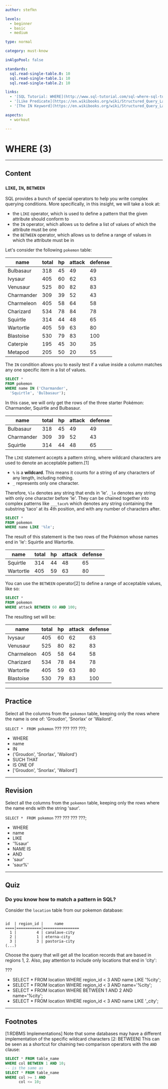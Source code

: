 ```yaml
---
author: stefkn

levels:
  - beginner
  - basic
  - medium

type: normal

category: must-know

inAlgoPool: false

standards:
  sql.read-single-table.0: 10
  sql.read-single-table.1: 10
  sql.read-single-table.2: 10

links:
  - '[SQL Tutorial: WHERE](http://www.sql-tutorial.com/sql-where-sql-tutorial/){website}'
  - '[Like Predicate](https://en.wikibooks.org/wiki/Structured_Query_Language/Like_Predicate){website}'
  - '[The IN Keyword](https://en.wikibooks.org/wiki/Structured_Query_Language/Quantified_Comparison#IN){website}'

aspects:
  - workout

---
```


# WHERE (3)

---
## Content

### `LIKE`, `IN`, `BETWEEN`

SQL provides a bunch of special operators to help you write complex querying conditions. More specifically, in this insight, we will take a look at:

- the `LIKE` operator, which is used to define a pattern that the given attribute should conform to
- the `IN` operator, which allows us to define a list of values of which the attribute must be one
- the `BETWEEN` operator, which allows us to define a range of values in which the attribute must be in

Let's consider the following `pokemon` table:

| name       | total | hp | attack | defense |
|------------|-------|----|--------|---------|
| Bulbasaur  | 318   | 45 | 49     | 49      |
| Ivysaur    | 405   | 60 | 62     | 63      |
| Venusaur   | 525   | 80 | 82     | 83      |
| Charmander | 309   | 39 | 52     | 43      |
| Charmeleon | 405   | 58 | 64     | 58      |
| Charizard  | 534   | 78 | 84     | 78      |
| Squirtle   | 314   | 44 | 48     | 65      |
| Wartortle  | 405   | 59 | 63     | 80      |
| Blastoise  | 530   | 79 | 83     | 100     |
| Caterpie   | 195   | 45 | 30     | 35      |
| Metapod    | 205   | 50 | 20     | 55      |

The `IN` condition allows you to easily test if a value inside a column matches any one specific item in a list of values.

```sql
SELECT *
FROM pokemon
WHERE name IN ('Charmander',
  'Squirtle', 'Bulbasaur');
```

In this case, we will only get the rows of the three starter Pokémon: Charmander, Squirtle and Bulbasaur.

| name       | total | hp | attack | defense |
|------------|-------|----|--------|---------|
| Bulbasaur  | 318   | 45 | 49     | 49      |
| Charmander | 309   | 39 | 52     | 43      |
| Squirtle   | 314   | 44 | 48     | 65      |

The `LIKE` statement accepts a pattern string, where wildcard characters are used to denote an acceptable pattern.[1]

 - `%` is a **wildcard**. This means it counts for a string of any characters of any length, including nothing.
 - `_` represents only one character.

Therefore, `%le` denotes any string that ends in 'le'. `_le` denotes any string with only one character before 'le'. They can be chained together into complex patterns like `___taco%` which denotes any string containing the substring 'taco' at its 4th position, and with any number of characters after.

```sql
SELECT *
FROM pokemon
WHERE name LIKE '%le';
```

The result of this statement is the two rows of the Pokémon whose names end in 'le': Squirtle and Wartortle.

| name      | total | hp | attack | defense |
|-----------|-------|----|--------|---------|
| Squirtle  | 314   | 44 | 48     | 65      |
| Wartortle | 405   | 59 | 63     | 80      |

You can use the `BETWEEN` operator[2] to define a range of acceptable values, like so:

```sql
SELECT *
FROM pokemon
WHERE attack BETWEEN 60 AND 100;
```

The resulting set will be:

| name       | total | hp | attack | defense |
|------------|-------|----|--------|---------|
| Ivysaur    | 405   | 60 | 62     | 63      |
| Venusaur   | 525   | 80 | 82     | 83      |
| Charmeleon | 405   | 58 | 64     | 58      |
| Charizard  | 534   | 78 | 84     | 78      |
| Wartortle  | 405   | 59 | 63     | 80      |
| Blastoise  | 530   | 79 | 83     | 100     |

---
## Practice

Select all the columns from the `pokemon` table, keeping only the rows where the name is one of: 'Groudon', 'Snorlax' or 'Wailord'.

`SELECT * `
`FROM pokemon`
??? ??? ??? ???;


* WHERE
* name
* IN
* ('Groudon', 'Snorlax', 'Wailord')
* SUCH THAT
* IS ONE OF
* ['Groudon', 'Snorlax', 'Wailord']

---
## Revision

Select all the columns from the `pokemon` table, keeping only the rows where the name ends with the string 'saur'.

`SELECT * `
`FROM pokemon`
??? ??? ??? ???;


* WHERE
* name
* LIKE
* '%saur'
* NAME IS
* AND
* 'saur'
* 'saur%'

---
## Quiz 
### Do you know how to match a pattern in SQL?
Consider the `location` table from our pokemon database:


```

id  | region_id |     name           
====|===========|================
  1 |         4 | canalave-city
  2 |         1 | eterna-city
  3 |         3 | pastoria-city
(...)

```

Choose the query that will get all the location records that are based in regions 1, 2. Also, pay attention to include only locations that end in 'city':

 ???

* SELECT * FROM location WHERE region_id < 3 AND name LIKE '%city';
* SELECT * FROM location WHERE region_id < 3 AND name='%city';
* SELECT * FROM location WHERE BETWEEN 1 AND 2 AND name='%city';
* SELECT * FROM location WHERE region_id < 3 AND name LIKE '_city';

---
## Footnotes
[1:RDBMS Implementations]
Note that some databases may have a different implementation of the specific wildcard characters
[2: BETWEEN]
This can be seen as a shortcut for chaining two comparison operators with the `AND` clause:
```sql
SELECT * FROM table_name
WHERE col BETWEEN 1 AND 10;
-- is the same as
SELECT * FROM table_name
WHERE col >= 1 AND
      col <= 10;
```
